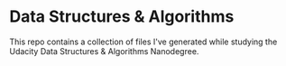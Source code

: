 # Data Structures & Algorithms

This repo contains a collection of files I've generated while studying the Udacity Data Structures & Algorithms Nanodegree.